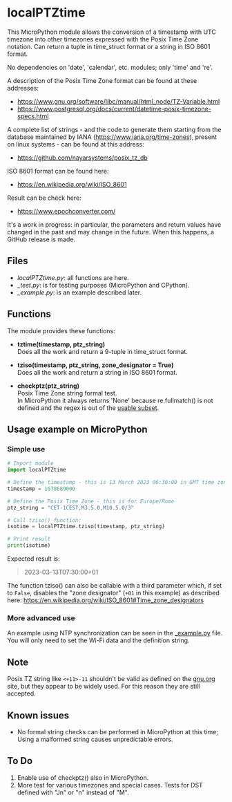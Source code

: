 # localPTZtime

This MicroPython module allows the conversion of a timestamp with UTC timezone into other timezones expressed with the Posix Time Zone notation.
Can return a tuple in time_struct format or a string in ISO 8601 format.

No dependencies on 'date', 'calendar', etc. modules; only 'time' and 're'.

A description of the Posix Time Zone format can be found at these addresses:
* https://www.gnu.org/software/libc/manual/html_node/TZ-Variable.html
* https://www.postgresql.org/docs/current/datetime-posix-timezone-specs.html

A complete list of strings - and the code to generate them starting from the database maintained by IANA (https://www.iana.org/time-zones), present on linux systems - can be found at this address:
* https://github.com/nayarsystems/posix_tz_db

ISO 8601 format can be found here:
* https://en.wikipedia.org/wiki/ISO_8601

Result can be check here:
* https://www.epochconverter.com/

It's a work in progress: in particular, the parameters and return values have changed in the past and may change in the future.
When this happens, a GitHub release is made.

## Files

* *localPTZtime.py*: all functions are here.
* *_test.py*: is for testing purposes (MicroPython and CPython).
* *_example.py*: is an example described later.

## Functions

The module provides these functions:

* **tztime(timestamp, ptz_string)**<br>
  Does all the work and return a 9-tuple in time_struct format.

* **tziso(timestamp, ptz_string, zone_designator = True)**<br>
  Does all the work and return a string in ISO 8601 format.

* **checkptz(ptz_string)**<br>
  Posix Time Zone string formal test.<br>
  In MicroPython it always returns 'None' because re.fullmatch() is not defined and the regex is out of the [usable subset](https://docs.micropython.org/en/latest/library/re.html).

## Usage example on MicroPython

### Simple use

~~~python
# Import module
import localPTZtime

# Define the timestamp - this is 13 March 2023 06:30:00 in GMT time zone
timestamp = 1678689000

# Define the Posix Time Zone - this is for Europe/Rome
ptz_string = "CET-1CEST,M3.5.0,M10.5.0/3"

# Call tziso() function:
isotime = localPTZtime.tziso(timestamp, ptz_string)

# Print result
print(isotime)
~~~

Expected result is:
> 2023-03-13T07:30:00+01

The function tziso() can also be callable with a third parameter which, if set to `False`, disables the "zone designator" (`+01` in this example) as described here: https://en.wikipedia.org/wiki/ISO_8601#Time_zone_designators

### More advanced use

An example using NTP synchronization can be seen in the [_example.py](_example.py) file.
You will only need to set the Wi-Fi data and the definition string.

## Note

Posix TZ string like `<+11>-11` shouldn't be valid as defined on the [gnu.org](https://www.gnu.org/software/libc/manual/html_node/TZ-Variable.html) site, but they appear to be widely used. For this reason they are still accepted.

## Known issues

* No formal string checks can be performed in MicroPython at this time; Using a malformed string causes unpredictable errors.

## To Do

1. Enable use of checkptz() also in MicroPython. 
2. More test for various timezones and special cases. Tests for DST defined with "Jn" or "n" instead of "M".
